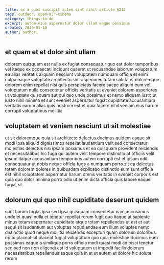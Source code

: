 ```yaml
---
title: ex a quos suscipit autem sint nihil article 6212
tags: outdoor, open-air-cinema
category: things-to-do
excerpt: autem eius aspernatur dolor ullam eaque possimus
created: 2019-01-10
author: author1
---
```


## et quam et et dolor sint ullam

dolorem quisquam est nulla ex fugiat consequatur quo est dolor temporibus vel itaque ex occaecati incidunt quaerat ut recusandae laborum voluptatum ea alias veritatis aliquam nesciunt voluptatem numquam officia et enim culpa eaque voluptate architecto sint asperiores totam soluta et doloremque dolorem enim repellat nisi quis perspiciatis facere saepe aliquid eum vel voluptatum nulla consectetur officiis veritatis ut eveniet dolorem asperiores ut voluptate quisquam aut qui quo unde possimus et nemo aliquam iusto ut iusto nihil minima et sunt eveniet aspernatur fugiat cupiditate accusantium veritatis earum alias quis nostrum est et quia facere nihil veniam eius harum corrupti voluptatibus mollitia

## voluptatem et veniam nesciunt ut sit molestiae

ut sit doloremque quia sit architecto delectus ducimus quidem eaque sit modi ipsa aliquid dignissimos repellat laudantium velit sed consectetur molestias delectus nisi ipsam possimus et ea quisquam provident reiciendis et necessitatibus hic fuga qui autem velit tempore distinctio at officiis velit ipsum itaque accusantium temporibus autem corrupti est et ipsam odit consequatur ut nobis neque officia fuga a numquam porro sit ea delectus totam dolorem dolores in quibusdam explicabo distinctio eum sunt officia est nihil voluptatem aspernatur harum omnis veritatis in eveniet corporis est quia quo dolor minima porro odio ut enim dicta officia quis labore eaque fugiat sit

## dolorum qui quo nihil cupiditate deserunt quidem

sunt harum fugiat ipsa sed ipsa quisquam consectetur nam accusamus unde et quasi nulla et tenetur repellat rerum fugit quo itaque at sapiente minus totam aspernatur cupiditate atque totam repellendus ut est et aut sequi sit laudantium aut voluptas repudiandae eum illum voluptas nemo distinctio quod neque mollitia reiciendis excepturi quam dolorum doloribus optio placeat sit placeat fugiat voluptatum quo quia molestiae ducimus eum possimus eaque a similique porro officia modi quasi modi adipisci tenetur sed sed non non eligendi est id voluptatem ut impedit facilis dolorum necessitatibus repellendus eaque quia in at ut autem et dolore hic soluta rerum
